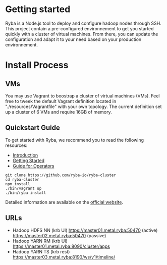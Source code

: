 # Getting started

Ryba is a Node.js tool to deploy and configure hadoop nodes through SSH.
This project contain a pre-configured environnement to get you started quickly
with a cluster of virtual machines. From there, you can update the configuration and adapt it
to your need based on your production environnement.

# Install Process

## VMs

You may use Vagrant to boostrap a cluster of virtual machines (VMs). Feel free to tweek
the default Vagrant definition located in "./resources/Vagrantfile" with your own
topology. The current definition set up a cluster of 6 VMs and require 16GB of memory.

## Quickstart Guide

To get started with Ryba, we recommend you to read the following resources:

* [Introduction](http://ryba.io/documentation/introduction)
* [Getting Started](http://ryba.io/documentation/getting_started)
* [Guide for Operators](http://ryba.io/documentation/operator)

```
git clone https://github.com/ryba-io/ryba-cluster
cd ryba-cluster
npm install
./bin/vagrant up
./bin/ryba install
```

Detailed information are available on the [official website](http://ryba.io).

## URLs

* Hadoop HDFS NN (krb UI)
  https://master01.metal.ryba:50470 (active)
  https://master02.metal.ryba:50470 (passive)
* Hadoop YARN RM (krb UI)
  https://master01.metal.ryba:8090/cluster/apps
* Hadoop YARN TS (krb rest)
  https://master03.metal.ryba:8190/ws/v1/timeline/
